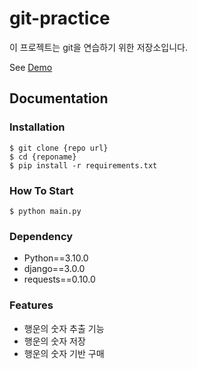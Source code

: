 # git-practice

이 프로젝트는 git을 연습하기 위한 저장소입니다.

See [Demo](https://www.google.com/)

## Documentation

### Installation

```shell
$ git clone {repo url}
$ cd {reponame}
$ pip install -r requirements.txt
```

### How To Start

```shell
$ python main.py
```

### Dependency

- Python==3.10.0
- django==3.0.0
- requests==0.10.0

### Features

- 행운의 숫자 추출 기능
- 행운의 숫자 저장
- 행운의 숫자 기반 구매

